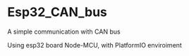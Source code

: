 # Esp32_CAN_bus
A simple communication with CAN bus

Using esp32 board Node-MCU, with PlatformIO enviroiment

